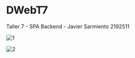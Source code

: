 # DWebT7
Taller 7 - SPA Backend - Javier Sarmiento 2192511

![1](https://user-images.githubusercontent.com/106720679/189575335-32f0b0ea-4610-4ca2-8bc7-547df82f6901.png)

![2](https://user-images.githubusercontent.com/106720679/189575344-5e6960bc-43d7-4a09-96fc-d9c953471aba.png)
